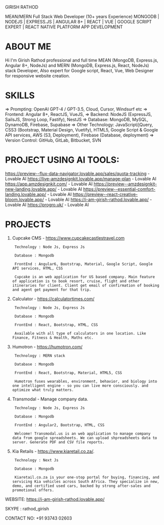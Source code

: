 GIRISH RATHOD

MEAN/MERN Full Stack Web Developer (10+ years Experience)
MONGODB | NODEJS | EXPRESS.JS | ANGULAR 8+ | REACT | VUE | GOOGLE SCRIPT EXPERT | REACT NATIVE PLATFORM APP DEVELOPMENT

ABOUT ME
========
Hi I'm Girish Rathod professional and full time MEAN (MongoDB, Express.js, Angular 8+, NodeJs) and MERN (MongoDB, Express.js, React, NodeJs) stack Developer, Also expert for Google script, React, Vue, Web Designer for responsive website creation.

SKILLS
=====
=> Prompting: OpenAI GPT-4 / GPT-3.5, Cloud, Cursor, Windsurf etc 
=> Frontend: Angular 8+, ReactJS, VueJS,
=> Backend: NodeJS (ExpressJS, SailsJS, Strong Loop, Fastify), NestJS
=> Database: MongoDB, MySQL, DynamoDB, Firebase, Supabase
=> Other Technology: JavaScript/jQuery, CSS3 (Bootstrap, Material Design, Vuetify), HTML5, Google Script & Google API services, AWS
(S3, Deployment), Firebase (Database, deployment)
=> Version Control: GitHub, GitLab, Bitbucket, SVN

**PROJECT USING AI TOOLS:**
===========================
https://preview--flux-data-navigator.lovable.app/sales/quota-tracking - Lovable AI
https://live-amzdesignkit.lovable.app/manage-plan - Lovable AI
https://app.amzdesignkit.com/ - Lovable AI
https://preview--amzdesignkit-new-landing.lovable.app/ - Lovable AI
https://preview--essential-comfort-landing.lovable.app/ - Lovable AI
https://preview--react-creative-bloom.lovable.app/ - Lovable AI
https://i-am-girish-rathod.lovable.app/ - Lovable AI
https://progro.uk/ - Lovable AI


PROJECTS
========
1. Cupcake CMS - https://www.cupcakecastlestravel.com

        Technology : Node Js, Express Js

        Database : Mongodb

        FrontEnd : Angular6, Bootstrap, Material, Google Script, Google API services, HTML, CSS

        Cupcake is an web application for US based company. Main feature of application is to book resort, cruise, flight and other itineraries for client. Client get email of confirmation of booking and agent get payment for that trip.

2. Calculator - https://calculatortimes.com/

        Technology : Node Js, Express Js

        Database : Mongodb

        FrontEnd : React, Bootstrap, HTML, CSS

        Available with all type of calculators in one location. Like Finance, Fitness & Health, Maths etc.
   
3. Humotron - https://humotron.com/

        Technology : MERN stack

        Database : Mongodb

        FrontEnd : React, Bootstrap, Material, HTML5, CSS

        Humotron fuses wearables, environment, behavior, and biology into one intelligent engine - so you can live more consciously. and optimize what truly matters.       
        
4. Transmodal - Manage company data.

        Technology : Node Js, Express Js

        Database : Mongodb

        FrontEnd : Angular2, Bootstrap, HTML, CSS

        Welcome! Transmodal.us is an web application to manage company data from google spreadsheets. We can upload shpreadsheets data to server. Generate PDF and CSV file reports.

5. Kia Retails - https://www.kiaretail.co.za/.

        Technology : Next Js

        Database : Mongodb

        Kiaretail.co.za is your one-stop portal for buying, financing, and servicing Kia vehicles across South Africa. They specialize in new, demo, and certified used cars, backed by strong after-sales and promotional offers.


WEBSITE: https://i-am-girish-rathod.lovable.app/

SKYPE : rathod_girish

CONTACT NO: +91 93743 02603

